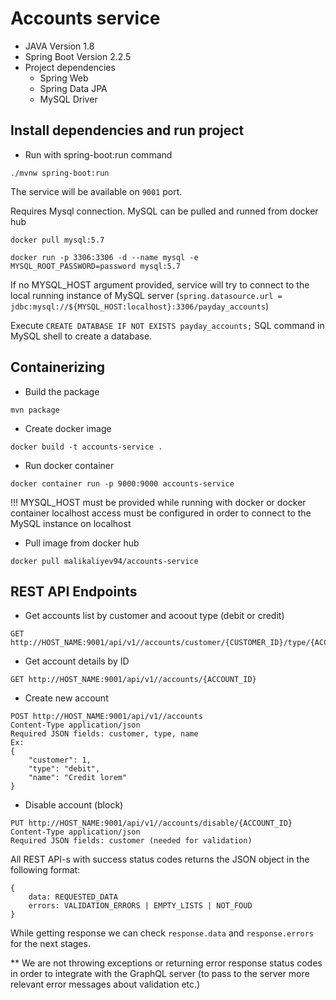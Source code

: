 # Accounts service
- JAVA Version 1.8
- Spring Boot Version 2.2.5
- Project dependencies
    - Spring Web
    - Spring Data JPA
    - MySQL Driver

## Install dependencies and run project
- Run with spring-boot:run command

```
./mvnw spring-boot:run
```

The service will be available on ```9001``` port.

Requires Mysql connection. 
MySQL can be pulled and runned from docker hub
```
docker pull mysql:5.7

docker run -p 3306:3306 -d --name mysql -e MYSQL_ROOT_PASSWORD=password mysql:5.7
```

If no MYSQL_HOST argument provided, service will try to connect to the local running instance of MySQL server (```spring.datasource.url = jdbc:mysql://${MYSQL_HOST:localhost}:3306/payday_accounts```)

Execute ```CREATE DATABASE IF NOT EXISTS payday_accounts;``` SQL command in MySQL shell to create a database.

## Containerizing
- Build the package 
```
mvn package
```
- Create docker image
```
docker build -t accounts-service .
```
- Run docker container
```
docker container run -p 9000:9000 accounts-service
```
!!! MYSQL_HOST must be provided while running with docker or docker container localhost access must be configured in order to connect to the MySQL instance on localhost

- Pull image from docker hub
```
docker pull malikaliyev94/accounts-service
```

## REST API Endpoints
- Get accounts list by customer and acoout type (debit or credit)
```
GET http://HOST_NAME:9001/api/v1//accounts/customer/{CUSTOMER_ID}/type/{ACCOUNT_TYPE}
```
- Get account details by ID
```
GET http://HOST_NAME:9001/api/v1//accounts/{ACCOUNT_ID}
```
- Create new account
```
POST http://HOST_NAME:9001/api/v1//accounts
Content-Type application/json
Required JSON fields: customer, type, name
Ex:
{
	"customer": 1,
	"type": "debit",
	"name": "Credit lorem"
}
```
- Disable account (block)
```
PUT http://HOST_NAME:9001/api/v1//accounts/disable/{ACCOUNT_ID}
Content-Type application/json
Required JSON fields: customer (needed for validation)
```

All REST API-s with success status codes returns the JSON object in the following format:

```
{
    data: REQUESTED_DATA
    errors: VALIDATION_ERRORS | EMPTY_LISTS | NOT_FOUD
}
```

While getting response we can check ```response.data``` and ```response.errors``` for the next stages. 

** We are not throwing exceptions or returning error response status codes in order to integrate with the GraphQL server (to pass to the server more relevant error messages about validation etc.)